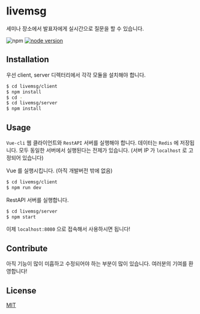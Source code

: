 # livemsg
세미나 장소에서 발표자에게 실시간으로 질문을 할 수 있습니다.


![npm](https://img.shields.io/npm/v/npm.svg?registry_uri=https%3A%2F%2Fregistry.npmjs.com)
[![node version](https://badge.fury.io/js/node.svg)](https://badge.fury.io/js/node)


## Installation
우선 client, server 디렉터리에서 각각 모듈을 설치해야 합니다.
```bash
$ cd livemsg/client
$ npm install
$ cd -
$ cd livemsg/server
$ npm install
```

## Usage
`Vue-cli` 웹 클라이언트와 `RestAPI` 서버를 실행해야 합니다. 데이터는 `Redis` 에 저장됩니다.
모두 동일한 서버에서 실행된다는 전제가 있습니다. (서버 IP 가 `localhost` 로 고정되어 있습니다)

Vue 를 실행시킵니다. (아직 개발버전 밖에 없음)
```bash
$ cd livemsg/client
$ npm run dev
```

RestAPI 서버를 실행합니다.
```bash
$ cd livemsg/server
$ npm start
```

이제 `localhost:8080` 으로 접속해서 사용하시면 됩니다!

## Contribute
아직 기능이 많이 미흡하고 수정되어야 하는 부분이 많이 있습니다. 
여러분의 기여를 환영합니다!

## License
[MIT](LICENSE)
